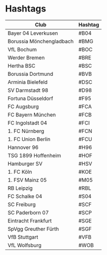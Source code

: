 # Hashtags

| Club                     | Hashtag |
| ------------------------ | ------- |
| Bayer 04 Leverkusen      | #B04    |
| Borussia Mönchengladbach | #BMG    |
| VfL Bochum               | #BOC    |
| Werder Bremen            | #BRE    |
| Hertha BSC               | #BSC    |
| Borussia Dortmund        | #BVB    |
| Arminia Bielefeld        | #DSC    |
| SV Darmstadt 98          | #D98    |
| Fortuna Düsseldorf       | #F95    |
| FC Augsburg              | #FCA    |
| FC Bayern München        | #FCB    |
| FC Ingolstadt 04         | #FCI    |
| 1. FC Nürnberg           | #FCN    |
| 1. FC Union Berlin       | #FCU    |
| Hannover 96              | #H96    |
| TSG 1899 Hoffenheim      | #HOF    |
| Hamburger SV             | #HSV    |
| 1. FC Köln               | #KOE    |
| 1. FSV Mainz 05          | #M05    |
| RB Leipzig               | #RBL    |
| FC Schalke 04            | #S04    |
| SC Freiburg              | #SCF    |
| SC Paderborn 07          | #SCP    |
| Eintracht Frankfurt      | #SGE    |
| SpVgg Greuther Fürth     | #SGF    |
| VfB Stuttgart            | #VFB    |
| VfL Wolfsburg            | #WOB    |
